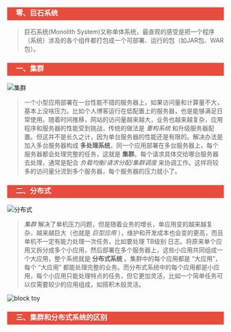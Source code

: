<h3 style="padding-bottom:6px; padding-left:20px; color:#ffffff; background-color:#E74C3C;">零、巨石系统</h3>

> 巨石系统(Monolith System)又称单体系统，最直观的感受是把一个程序（系统）涉及的各个组件都打包成一个可部署、运行的包（如JAR包、WAR包）。



<h3 style="padding-bottom:6px; padding-left:20px; color:#ffffff; background-color:#E74C3C;">一、集群</h3>

![集群]()

> 一个小型应用部署在一台性能不错的服务器上，如果访问量和计算量不大，基本上没啥压力。比如个人博客运行在低配置上的服务器，也是能够满足日常使用。随着时间推移，网站的访问量越来越大，业务也越来越复杂，应用程序和服务器的性能受到挑战，传统的做法是 *重构系统* 和升级服务器配置。但这并不是长久之计，因为单台服务器的性能还是有限的。解决办法是加入多台服务器构成 **多处理系统**，同一个应用部署在多台服务器上，每个服务器都会处理完整的任务，这就是 **集群**。每个请求具体交给哪台服务器去处理，通常是配合 *负载均衡/请求分配/集群调度* 来协调工作。这样将较多的访问量分流到多个服务器，每个服务器的压力就小了。



<h3 style="padding-bottom:6px; padding-left:20px; color:#ffffff; background-color:#E74C3C;">二、分布式</h3>

![分布式]()

> *集群* 解决了单机压力问题，但是随着业务的增长，单应用变的越来越复杂，越来越巨大（也就是 *巨型应用* ），维护和开发成本也会变的更高，而且单机不一定有能力处理一次任务，比如要处理 TB级别 日志。将原来单个应用又拆分成多个小应用，然后部署在多个服务器上，这些小应用共同组成一个大应用，整个系统就是 **分布式系统** 。集群中的每个应用都是 “大应用”，每个 “大应用” 都能处理完整的业务。而分布式系统中的每个应用都是小应用，每个小应用只能处理特点的任务，但它更加灵活，比如一个简单任务可以仅需要较少的应用组成，如搭积木般灵活。

![block toy](https://images.unsplash.com/photo-1527689638836-411945a2b57c?ixlib=rb-0.3.5&ixid=eyJhcHBfaWQiOjEyMDd9&s=35ac1f0be2205e93f13bf6d2d006c7f1&auto=format&fit=crop&w=500&q=60)



<h3 style="padding-bottom:6px; padding-left:20px; color:#ffffff; background-color:#E74C3C;">三、集群和分布式系统的区别</h3>

